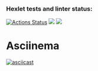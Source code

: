### Hexlet tests and linter status:
[![Actions Status](https://github.com/ArsenHandzhyan/java-project-71/actions/workflows/hexlet-check.yml/badge.svg)](https://github.com/ArsenHandzhyan/java-project-71/actions)
<a href="https://codeclimate.com/github/ArsenHandzhyan/java-project-71/maintainability"><img src="https://api.codeclimate.com/v1/badges/825bb9f7e56f423fd834/maintainability" /></a>
<a href="https://codeclimate.com/github/ArsenHandzhyan/java-project-71/test_coverage"><img src="https://api.codeclimate.com/v1/badges/825bb9f7e56f423fd834/test_coverage" /></a>
# Asciinema 
[![asciicast](https://asciinema.org/a/ElkPGrCetbq1aLOHsE8HTcbE3.svg)](https://asciinema.org/a/ElkPGrCetbq1aLOHsE8HTcbE3)

